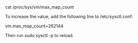 
cat /proc/sys/vm/max_map_count

To increase the value, add the following line to /etc/sysctl.conf:

vm.max_map_count=262144

Then run sudo sysctl -p to reload.
